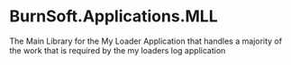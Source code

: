 # BurnSoft.Applications.MLL
The Main Library for the My Loader Application that handles a majority of the work that is required by the my loaders log application
